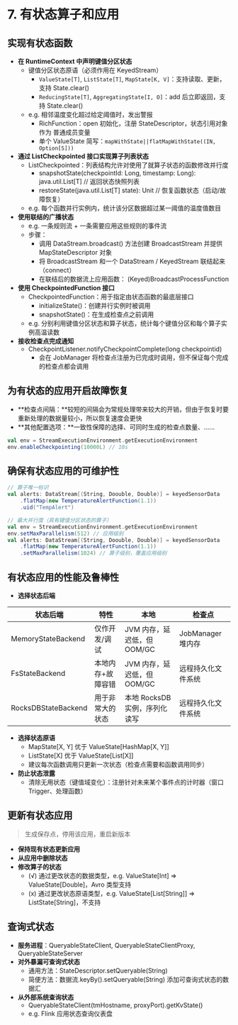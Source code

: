 # 7. 有状态算子和应用

## 实现有状态函数

* **在 RuntimeContext 中声明键值分区状态**
  * 键值分区状态原语（必须作用在 KeyedStream）
    * `ValueState[T]`, `ListState[T]`, `MapState[K, V]`：支持读取、更新，支持 State.clear()
    * `ReducingState[T]`, `AggregatingState[I, O]`：add 后立即返回，支持 State.clear()
  * e.g. 相邻温度变化超过给定阈值时，发出警报
    * RichFunction：open 初始化，注册 StateDescriptor，状态引用对象 作为 普通成员变量
    * 单个 ValueState 简写：`mapWithState||flatMapWithState((IN, Option[S]))`
* **通过 ListCheckpointed 接口实现算子列表状态**
  * ListCheckpointed：列表结构允许对使用了就算子状态的函数修改并行度
    * snapshotState(checkpointId: Long, timestamp: Long): java.util.List\[T] // 返回状态快照列表
    * restoreState(java.util.List\[T] state): Unit // 恢复函数状态（启动/故障恢复）
  * e.g. 每个函数并行实例内，统计该分区数据超过某一阈值的温度值数目
* **使用联结的广播状态**
  * e.g. 一条规则流 + 一条需要应用这些规则的事件流
  * 步骤：
    * 调用 DataStream.broadcast() 方法创建 BroadcastStream 并提供 MapStateDescriptor 对象
    * 将 BroadcastStream 和一个 DataStream / KeyedStream 联结起来（connect）
    * 在联结后的数据流上应用函数： (Keyed)BroadcastProcessFunction
* **使用 CheckpointedFunction 接口**
  * CheckpointedFunction：用于指定由状态函数的最底层接口
    * initializeState()：创建并行实例时被调用
    * snapshotState()：在生成检查点之前调用
  * e.g. 分别利用键值分区状态和算子状态，统计每个键值分区和每个算子实例高温读数
* **接收检查点完成通知**
  * CheckpointListener.notifyCheckpointComplete(long checkpointid)
    * 会在 JobManager 将检查点注册为已完成时调用，但不保证每个完成的检查点都会调用

## 为有状态的应用开启故障恢复

* **检查点间隔：**较短的间隔会为常规处理带来较大的开销，但由于恢复时要重新处理的数据量较小，所以恢复速度会更快
* **其他配置选项：**一致性保障的选择、可同时生成的检查点数量、......

```scala
val env = StreamExecutionEnvironment.getExecutionEnvironment
env.enableCheckpointing(10000L) // 10s
```

## 确保有状态应用的可维护性

```scala
// 算子唯一标识
val alerts: DataStream[(String, Doouble, Double)] = keyedSensorData
    .flatMap(new TemperatureAlertFunction(1.1))
    .uid("TempAlert")

// 最大并行度（具有键值分区状态的算子）
val env = StreamExecutionEnvironment.getExecutionEnvironment
env.setMaxParallelism(512) // 应用级别
val alerts: DataStream[(String, Doouble, Double)] = keyedSensorData
    .flatMap(new TemperatureAlertFunction(1.1))
    .setMaxParallelism(1024) // 算子级别，覆盖应用级别
```

## 有状态应用的性能及鲁棒性

* **选择状态后端**

| 状态后端                | 特性        | 本地                  | 检查点            |
| ------------------- | --------- | ------------------- | -------------- |
| MemoryStateBackend  | 仅作开发/调试   | JVM 内存，延迟低，但OOM/GC  | JobManager 堆内存 |
| FsStateBackend      | 本地内存+故障容错 | JVM 内存，延迟低，但OOM/GC  | 远程持久化文件系统      |
| RocksDBStateBackend | 用于非常大的状态  | 本地 RocksDB 实例，序列化读写 | 远程持久化文件系统      |

* **选择状态原语**
  * MapState\[X, Y] 优于 ValueState\[HashMap\[X, Y]]
  * ListState\[X] 优于 ValueState\[List\[X]]
  * 建议每次函数调用只更新一次状态（检查点需要和函数调用同步）
* **防止状态泄露**
  * 清除无用状态（键值域变化）：注册针对未来某个事件点的计时器（窗口Trigger、处理函数）

## 更新有状态应用

> 生成保存点，停用该应用，重启新版本

* **保持现有状态更新应用**
* **从应用中删除状态**
* **修改算子的状态**
  * (√) 通过更改状态的数据类型，e.g. ValueState\[Int] => ValueState\[Double]，Avro 类型支持
  * (x) 通过更改状态原语类型，e.g. ValueState\[List\[String]] => ListState\[String]，不支持

## 查询式状态

* **服务进程**：QueryableStateClient, QueryableStateClientProxy, QueryableStateServer
* **对外暴漏可查询式状态**
  * 通用方法：StateDescriptor.setQueryable(String)
  * 简便方法：数据流.keyBy().setQueryable(String) 添加可查询式状态的数据汇
* **从外部系统查询状态**
  * QueryableStateClient(tmHostname, proxyPort).getKvState()
  * e.g. Flink 应用状态查询仪表盘
